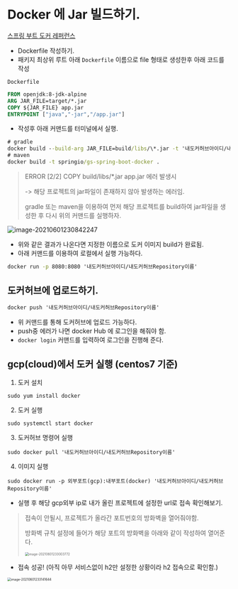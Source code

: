 # Docker 에 Jar 빌드하기.



[스프링 부트 도커 레퍼런스](https://spring.io/guides/gs/spring-boot-docker/)

* Dockerfile 작성하기.
* 패키지 최상위 루트 아래 `Dockerfile` 이름으로 file 형태로 생성한후 아래 코드를 작성

`Dockerfile`

```dockerfile
FROM openjdk:8-jdk-alpine
ARG JAR_FILE=target/*.jar
COPY ${JAR_FILE} app.jar
ENTRYPOINT ["java","-jar","/app.jar"]
```



* 작성후 아래 커맨드를 터미널에서 실행.

```cmd
# gradle
docker build --build-arg JAR_FILE=build/libs/\*.jar -t '내도커허브아이디/내도커허브Repository이름' .
# maven
docker build -t springio/gs-spring-boot-docker .
```

> ERROR [2/2] COPY build/libs/*.jar app.jar 에러 발생시
>
> -> 해당 프로젝트의 jar파일이 존재하지 않아 발생하는 에러임.
>
> gradle 또는 maven을 이용하여 먼저 해당 프로젝트를 build하여 jar파일을 생성한 후 다시 위의 커맨드를 실행하자.

![image-20210601230842247](무제.assets/image-20210601230842247.png)

* 위와 같은 결과가 나온다면 지정한 이름으로 도커 이미지 build가 완료됨.
* 아래 커맨드를 이용하여 로컬에서 실행 가능하다.

```cmd
docker run -p 8080:8080 '내도커허브아이디/내도커허브Repository이름'
```



## 도커허브에 업로드하기.

```cmd
docker push '내도커허브아이디/내도커허브Repository이름'
```

* 위 커맨드를 통해 도커허브에 업로드 가능하다.
* push중 에러가 나면 docker Hub 에 로그인을 해줘야 함.
* `docker login` 커맨드를 입력하여 로그인을 진행해 준다.







## gcp(cloud)에서 도커 실행 (centos7 기준)

1. 도커 설치 

``sudo yum install docker``

2. 도커 실행

`sudo systemctl start docker`

3. 도커허브 명령어 실행

`sudo docker pull '내도커허브아이디/내도커허브Repository이름'`

4. 이미지 실행

`sudo docker run -p 외부포트(gcp):내부포트(docker) '내도커허브아이디/내도커허브Repository이름'`



* 실행 후 해당 gcp외부 ip로 내가 올린 프로젝트에 설정한 url로 접속 확인해보기.

> 접속이 안될시, 프로젝트가 올라간 포트번호의 방화벽을 열어줘야함.
>
> 방화벽 규칙 설정에 들어가 해당 포트의 방화벽을 아래와 같이 작성하여 열어준다.
>
> <img src="무제.assets/image-20210601233003772.png" alt="image-20210601233003772" style="zoom:50%;" /> 

* 접속 성공! (아직 아무 서비스없이 h2만 설정한 상황이라 h2 접속으로 확인함.)

<img src="무제.assets/image-20210601233141644.png" alt="image-20210601233141644" style="zoom:50%;" />